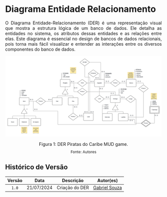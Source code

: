 # Diagrama Entidade Relacionamento

<p style="text-align: justify">
    O Diagrama Entidade-Relacionamento (DER) é uma representação visual que mostra a estrutura lógica de um banco de dados. Ele detalha as entidades no sistema, os atributos dessas entidades e as relações entre elas. Este diagrama é essencial no design de bancos de dados relacionais, pois torna mais fácil visualizar e entender as interações entre os diversos componentes do banco de dados.
</p>

<img src='../assets/imagens/DER-atualizado.png'>

<div style="text-align: center">
  <p>Figura 1: DER Piratas do Caribe MUD game.</p>
  <p style="margin-top: -1%; font-size: 12px">Fonte: Autores</p>
</div>

## Histórico de Versão

| Versão | Data | Descrição | Autor(es) |
| :-: | :-: | :-: | :-: |
| `1.0` | 21/07/2024  | Criação do DER | [Gabriel Souza](https://github.com/GabrielMS00) |
